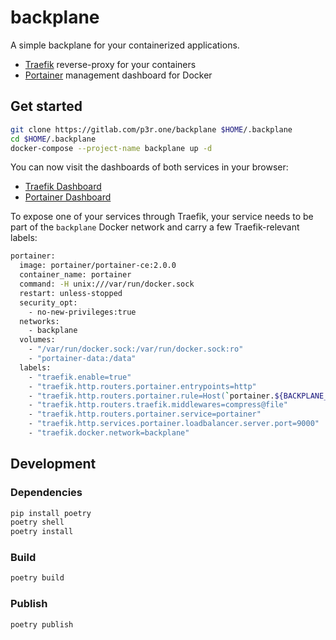 # backplane

A simple backplane for your containerized applications.

- [Traefik](https://doc.traefik.io/traefik/getting-started/quick-start/) reverse-proxy for your containers
- [Portainer](https://www.portainer.io/) management dashboard for Docker

## Get started

```bash
git clone https://gitlab.com/p3r.one/backplane $HOME/.backplane
cd $HOME/.backplane
docker-compose --project-name backplane up -d
```

You can now visit the dashboards of both services in your browser:

- [Traefik Dashboard](http://traefik.here.ns0.co)
- [Portainer Dashboard](http://portainer.here.ns0.co)

To expose one of your services through Traefik, your service needs to be part of the `backplane` Docker network and carry a few Traefik-relevant labels:

```bash
portainer:
  image: portainer/portainer-ce:2.0.0
  container_name: portainer
  command: -H unix:///var/run/docker.sock
  restart: unless-stopped
  security_opt:
    - no-new-privileges:true
  networks:
    - backplane
  volumes:
    - "/var/run/docker.sock:/var/run/docker.sock:ro"
    - "portainer-data:/data"
  labels:
    - "traefik.enable=true"
    - "traefik.http.routers.portainer.entrypoints=http"
    - "traefik.http.routers.portainer.rule=Host(`portainer.${BACKPLANE_DOMAIN}`)"
    - "traefik.http.routers.traefik.middlewares=compress@file"
    - "traefik.http.routers.portainer.service=portainer"
    - "traefik.http.services.portainer.loadbalancer.server.port=9000"
    - "traefik.docker.network=backplane"
```

## Development

### Dependencies

```bash
pip install poetry
poetry shell
poetry install
```

### Build

```bash
poetry build
```

### Publish

```bash
poetry publish
```